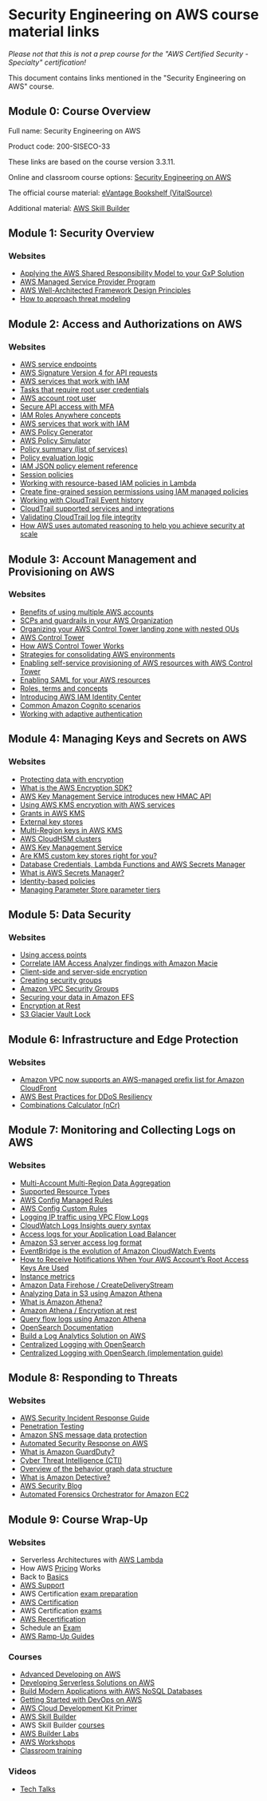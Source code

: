 # Security Engineering on AWS course material links

_Please not that this is not a prep course for the "AWS Certified Security - Specialty" certification!_

This document contains links mentioned in the "Security Engineering on AWS" course.

## Module 0: Course Overview

Full name: Security Engineering on AWS

Product code: 200-SISECO-33

These links are based on the course version 3.3.11.

Online and classroom course options: [Security Engineering on AWS](https://www.aws.training/SessionSearch?pageNumber=1&courseId=10021&languageId=1)

The official course material: [eVantage Bookshelf (VitalSource)](https://evantage.gilmoreglobal.com)

Additional material: [AWS Skill Builder](https://explore.skillbuilder.aws/)

## Module 1: Security Overview

### Websites

- [Applying the AWS Shared Responsibility Model to your GxP Solution](https://aws.amazon.com/blogs/industries/applying-the-aws-shared-responsibility-model-to-your-gxp-solution)
- [AWS Managed Service Provider Program](https://aws.amazon.com/partners/managed-service)
- [AWS Well-Architected Framework Design Principles](https://docs.aws.amazon.com/wellarchitected/latest/framework/sec-design.html)
- [How to approach threat modeling
](https://aws.amazon.com/blogs/security/how-to-approach-threat-modeling)

## Module 2: Access and Authorizations on AWS

### Websites

- [AWS service endpoints](https://docs.aws.amazon.com/general/latest/gr/rande.html#ct_region)
- [AWS Signature Version 4 for API requests](https://docs.aws.amazon.com/general/latest/gr/signing_aws_api_requests.html)
- [AWS services that work with IAM
](https://docs.aws.amazon.com/IAM/latest/UserGuide/reference_aws-services-that-work-with-iam.html)
- [Tasks that require root user credentials](https://docs.aws.amazon.com/accounts/latest/reference/root-user-tasks.html)
- [AWS account root user](https://docs.aws.amazon.com/IAM/latest/UserGuide/id_root-user.html)
- [Secure API access with MFA](https://docs.aws.amazon.com/IAM/latest/UserGuide/id_credentials_mfa_configure-api-require.html)
- [IAM Roles Anywhere concepts](https://docs.aws.amazon.com/rolesanywhere/latest/userguide/introduction.html#first-time-user)
- [AWS services that work with IAM](https://docs.aws.amazon.com/IAM/latest/UserGuide/reference_aws-services-that-work-with-iam.html)
- [AWS Policy Generator](https://awspolicygen.s3.amazonaws.com/policygen.html)
- [AWS Policy Simulator](https://policysim.aws.amazon.com)
- [Policy summary (list of services)](https://docs.aws.amazon.com/IAM/latest/UserGuide/access_policies_understand-policy-summary.html)
- [Policy evaluation logic](https://docs.aws.amazon.com/IAM/latest/UserGuide/reference_policies_evaluation-logic.html)
- [IAM JSON policy element reference](https://docs.aws.amazon.com/IAM/latest/UserGuide/reference_policies_elements.html)
- [Session policies](https://docs.aws.amazon.com/IAM/latest/UserGuide/access_policies.html#policies_session)
- [Working with resource-based IAM policies in Lambda](https://docs.aws.amazon.com/lambda/latest/dg/access-control-resource-based.html)
- [Create fine-grained session permissions using IAM managed policies](https://aws.amazon.com/blogs/security/create-fine-grained-session-permissions-using-iam-managed-policies/)
- [Working with CloudTrail Event history](http://docs.aws.amazon.com/awscloudtrail/latest/userguide/view-cloudtrail-events.html)
- [CloudTrail supported services and integrations](https://docs.aws.amazon.com/awscloudtrail/latest/userguide/cloudtrail-aws-service-specific-topics.html)
- [Validating CloudTrail log file integrity](https://docs.aws.amazon.com/awscloudtrail/latest/userguide/cloudtrail-log-file-validation-intro.html)
- [How AWS uses automated reasoning to help you achieve security at scale](https://aws.amazon.com/blogs/security/protect-sensitive-data-in-the-cloud-with-automated-reasoning-zelkova)

## Module 3: Account Management and Provisioning on AWS

### Websites

- [Benefits of using multiple AWS accounts](https://docs.aws.amazon.com/accounts/latest/reference/welcome-multiple-accounts.html)
- [SCPs and guardrails in your AWS Organization](https://aws.amazon.com/blogs/security/how-to-use-service-control-policies-to-set-permission-guardrails-across-accounts-in-your-aws-organization/)
- [Organizing your AWS Control Tower landing zone with nested OUs](https://aws.amazon.com/blogs/mt/organizing-your-aws-control-tower-landing-zone-with-nested-ous)
- [AWS Control Tower](https://aws.amazon.com/controltower)
- [How AWS Control Tower Works](https://docs.aws.amazon.com/controltower/latest/userguide/how-control-tower-works.html)
- [Strategies for consolidating AWS environments](https://aws.amazon.com/blogs/mt/strategies-for-consolidating-aws-environments)
- [Enabling self-service provisioning of AWS resources with AWS Control Tower](https://aws.amazon.com/blogs/mt/enabling-self-service-provisioning-of-aws-resources-with-aws-control-tower)
- [Enabling SAML for your AWS resources](https://aws.amazon.com/identity/saml)
- [Roles, terms and concepts](https://docs.aws.amazon.com/IAM/latest/UserGuide/id_roles_terms-and-concepts.html#iam-term-service-linked-role)
- [Introducing AWS IAM Identity Center](https://aws.amazon.com/blogs/security/introducing-aws-single-sign-on)
- [Common Amazon Cognito scenarios](https://docs.aws.amazon.com/cognito/latest/developerguide/cognito-scenarios.html)
- [Working with adaptive authentication](https://docs.aws.amazon.com/cognito/latest/developerguide/cognito-user-pool-settings-adaptive-authentication.html)

## Module 4: Managing Keys and Secrets on AWS

### Websites

- [Protecting data with encryption](https://docs.aws.amazon.com/AmazonS3/latest/dev/UsingEncryption.html)
- [What is the AWS Encryption SDK?](https://docs.aws.amazon.com/encryption-sdk/latest/developer-guide/introduction.html)
- [AWS Key Management Service introduces new HMAC API
](https://aws.amazon.com/about-aws/whats-new/2022/04/aws-key-management-service-hmac-api)
- [Using AWS KMS encryption with AWS services](https://docs.aws.amazon.com/kms/latest/developerguide/service-integration.html)
- [Grants in AWS KMS](https://docs.aws.amazon.com/kms/latest/developerguide/grants.html)
- [External key stores](https://docs.aws.amazon.com/kms/latest/developerguide/keystore-external.html)
- [Multi-Region keys in AWS KMS](https://docs.aws.amazon.com/kms/latest/developerguide/multi-region-keys-overview.html)
- [AWS CloudHSM clusters](https://docs.aws.amazon.com/cloudhsm/latest/userguide/clusters.html)
- [AWS Key Management Service](https://docs.aws.amazon.com/kms/latest/developerguide/custom-key-store-overview.html)
- [Are KMS custom key stores right for you?](https://aws.amazon.com/blogs/security/are-kms-custom-key-stores-right-for-you)
- [Database Credentials, Lambda Functions and AWS Secrets Manager](https://aws.amazon.com/blogs/security/how-to-securely-provide-database-credentials-to-lambda-functions-by-using-aws-secrets-manager)
- [What is AWS Secrets Manager?](https://docs.aws.amazon.com/secretsmanager/latest/userguide/terms-concepts.html)
- [Identity-based policies](https://docs.aws.amazon.com/secretsmanager/latest/userguide/auth-and-access_examples.html#auth-and-access_examples_read)
- [Managing Parameter Store parameter tiers
](https://docs.aws.amazon.com/systems-manager/latest/userguide/parameter-store-advanced-parameters.html)

## Module 5: Data Security

### Websites

- [Using access points](https://docs.aws.amazon.com/AmazonS3/latest/dev/using-access-points.html#access-points-service-api-support)
- [Correlate IAM Access Analyzer findings with Amazon Macie](https://aws.amazon.com/blogs/security/correlate-iam-access-analyzer-findings-with-amazon-macie)
- [Client-side and server-side encryption](https://docs.aws.amazon.com/dynamodb-encryption-client/latest/devguide/client-server-side.html)
- [Creating security groups](https://docs.aws.amazon.com/efs/latest/ug/accessing-fs-create-security-groups.html)
- [Amazon VPC Security Groups](https://docs.aws.amazon.com/fsx/latest/WindowsGuide/limit-access-security-groups.html#fsx-vpc-security-groups)
- [Securing your data in Amazon EFS](https://docs.aws.amazon.com/efs/latest/ug/security-considerations.html)
- [Encryption at Rest](https://docs.aws.amazon.com/fsx/latest/WindowsGuide/encryption-at-rest.html)
- [S3 Glacier Vault Lock](https://docs.aws.amazon.com/amazonglacier/latest/dev/vault-lock.html)

## Module 6: Infrastructure and Edge Protection

### Websites

- [Amazon VPC now supports an AWS-managed prefix list for Amazon CloudFront](https://aws.amazon.com/about-aws/whats-new/2022/02/amazon-cloudfront-managed-prefix-list/)
- [AWS Best Practices for DDoS Resiliency](https://d1.awsstatic.com/whitepapers/DDoS_White_Paper_June2015.pdf)
- [Combinations Calculator (nCr)](https://www.calculatorsoup.com/calculators/discretemathematics/combinations.php)

## Module 7: Monitoring and Collecting Logs on AWS

### Websites

- [Multi-Account Multi-Region Data Aggregation](https://docs.aws.amazon.com/config/latest/developerguide/aggregate-data.html)
- [Supported Resource Types](http://docs.aws.amazon.com/config/latest/developerguide/resource-config-reference.html)
- [AWS Config Managed Rules](http://docs.aws.amazon.com/config/latest/developerguide/evaluate-config_use-managed-rules.html)
- [AWS Config Custom Rules](https://docs.aws.amazon.com/config/latest/developerguide/evaluate-config_develop-rules.html)
- [Logging IP traffic using VPC Flow Logs](https://docs.aws.amazon.com/AmazonVPC/latest/UserGuide/flow-logs.html#flow-log-records)
- [CloudWatch Logs Insights query syntax](https://docs.aws.amazon.com/AmazonCloudWatch/latest/logs/CWL_QuerySyntax.html)
- [Access logs for your Application Load Balancer](https://docs.aws.amazon.com/elasticloadbalancing/latest/application/load-balancer-access-logs.html)
- [Amazon S3 server access log format](https://docs.aws.amazon.com/AmazonS3/latest/dev/LogFormat.html)
- [EventBridge is the evolution of Amazon CloudWatch Events](https://docs.aws.amazon.com/AmazonCloudWatch/latest/events/WhatIsCloudWatchEvents.html)
- [How to Receive Notifications When Your AWS Account’s Root Access Keys Are Used](https://aws.amazon.com/blogs/security/how-to-receive-notifications-when-your-aws-accounts-root-access-keys-are-used/)
- [Instance metrics](https://docs.aws.amazon.com/AWSEC2/latest/UserGuide/viewing_metrics_with_cloudwatch.html#ec2-cloudwatch-metrics)
- [Amazon Data Firehose / CreateDeliveryStream](https://docs.aws.amazon.com/firehose/latest/APIReference/API_CreateDeliveryStream.html)
- [Analyzing Data in S3 using Amazon Athena](https://aws.amazon.com/blogs/big-data/analyzing-data-in-s3-using-amazon-athena)
- [What is Amazon Athena?](https://docs.aws.amazon.com/athena/latest/ug/supported-format.html)
- [Amazon Athena / Encryption at rest](https://docs.aws.amazon.com/athena/latest/ug/encryption.html)
- [Query flow logs using Amazon Athena](https://docs.aws.amazon.com/vpc/latest/userguide/flow-logs-athena.html)
- [OpenSearch Documentation](https://opensearch.org/docs/latest)
- [Build a Log Analytics Solution on
AWS](https://d1.awsstatic.com/Projects/P4113850/aws-projects_build-log-analytics-solution-on-aws.pdf)
- [Centralized Logging with OpenSearch](https://docs.aws.amazon.com/pdfs/solutions/latest/centralized-logging-with-opensearch/centralized-logging-with-opensearch.pdf)
- [Centralized Logging with OpenSearch (implementation guide)](https://aws.amazon.com/solutions/implementations/centralized-logging-with-opensearch)

## Module 8: Responding to Threats

### Websites

- [AWS Security Incident Response Guide](https://docs.aws.amazon.com/whitepapers/latest/aws-security-incident-response-guide/welcome.html)
- [Penetration Testing](https://aws.amazon.com/security/penetration-testing)
- [Amazon SNS message data protection](https://aws.amazon.com/about-aws/whats-new/2022/11/amazon-sns-message-data-protection-available-real-time-data-redaction-masking)
- [Automated Security Response on AWS](https://aws.amazon.com/solutions/implementations/automated-security-response-on-aws)
- [What is Amazon GuardDuty?](https://docs.aws.amazon.com/guardduty/latest/ug/guarduty_upload-lists.html)
- [Cyber Threat Intelligence (CTI)](https://oasis-open.github.io/cti-documentation)
- [Overview of the behavior graph data structure](https://docs.aws.amazon.com/detective/latest/userguide/graph-data-structure-overview.html)
- [What is Amazon Detective?](https://docs.aws.amazon.com/detective/latest/adminguide/detective-source-data-about.html)
- [AWS Security Blog](https://aws.amazon.com/blogs/security/)
- [Automated Forensics Orchestrator for Amazon EC2](https://aws.amazon.com/solutions/implementations/automated-forensics-orchestrator-for-amazon-ec2)

## Module 9: Course Wrap-Up

### Websites

- Serverless Architectures with [AWS Lambda](https://d1.awsstatic.com/whitepapers/serverless-architectures-with-aws-lambda.pdf)
- How AWS [Pricing](https://docs.aws.amazon.com/whitepapers/latest/how-aws-pricing-works/welcome.html) Works
- Back to [Basics](https://aws.amazon.com/architecture/back-to-basics/?tma.sort-by=item.additionalFields.airDate&tma.sort-order=desc&awsf.categories=*all&awsm.page-tma=2)
- [AWS Support](https://aws.amazon.com/premiumsupport/)
- AWS Certification [exam preparation](https://aws.amazon.com/certification/certification-prep/)
- [AWS Certification](https://aws.amazon.com/certification/)
- AWS Certification [exams](https://aws.amazon.com/certification/exams/)
- [AWS Recertification](https://aws.amazon.com/certification/recertification/)
- Schedule an [Exam](https://aws.amazon.com/certification/certification-prep/testing/)
- [AWS Ramp-Up Guides](https://aws.amazon.com/training/ramp-up-guides/)

### Courses

- [Advanced Developing on AWS](https://www.aws.training/SessionSearch?pageNumber=1&courseId=36896&languageId=1)
- [Developing Serverless Solutions on AWS](https://www.aws.training/SessionSearch?pageNumber=1&courseId=53785&languageId=1)
- [Build Modern Applications with AWS NoSQL Databases](https://aws.amazon.com/training/classroom/build-modern-applications-with-aws-nosql-databases/)
- [Getting Started with DevOps on AWS](https://www.aws.training/Details/eLearning?id=66768) 
- [AWS Cloud Development Kit Primer](https://www.aws.training/Details/Curriculum?id=64511)
- [AWS Skill Builder](https://aws.amazon.com/training/digital)
- AWS Skill Builder [courses](https://explore.skillbuilder.aws/learn)
- [AWS Builder Labs](https://aws.amazon.com/training/digital/aws-builder-labs/)
- [AWS Workshops](https://workshops.aws/)
- [Classroom training](https://aws.amazon.com/training) 

### Videos

- [Tech Talks](https://aws.amazon.com/events/online-tech-talks/on-demand/)
